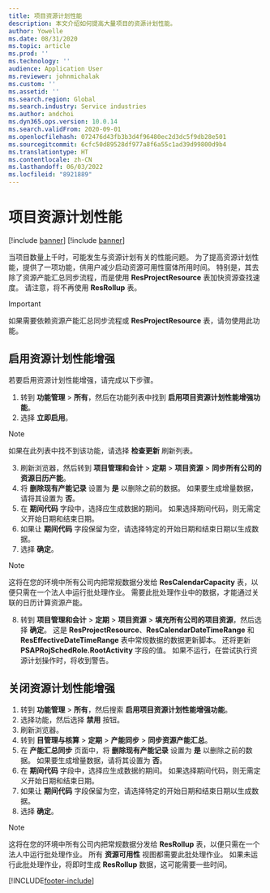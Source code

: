 ```yaml
---
title: 项目资源计划性能
description: 本文介绍如何提高大量项目的资源计划性能。
author: Yowelle
ms.date: 08/31/2020
ms.topic: article
ms.prod: ''
ms.technology: ''
audience: Application User
ms.reviewer: johnmichalak
ms.custom: ''
ms.assetid: ''
ms.search.region: Global
ms.search.industry: Service industries
ms.author: andchoi
ms.dyn365.ops.version: 10.0.14
ms.search.validFrom: 2020-09-01
ms.openlocfilehash: 072476d43fb3b3d4f96480ec2d3dc5f9db28e501
ms.sourcegitcommit: 6cfc50d89528df977a8f6a55c1ad39d99800d9b4
ms.translationtype: HT
ms.contentlocale: zh-CN
ms.lasthandoff: 06/03/2022
ms.locfileid: "8921889"
---
```

# <a name="project-resource-scheduling-performance"></a>项目资源计划性能

[!include [banner](../includes/banner.md)]
[!include [banner](../includes/preview-banner.md)]


当项目数量上千时，可能发生与资源计划有关的性能问题。 为了提高资源计划性能，提供了一项功能，供用户减少启动资源可用性窗体所用时间。 特别是，其去除了资源产能汇总同步流程，而是使用 **ResProjectResource** 表加快资源查找速度。 请注意，将不再使用 **ResRollup** 表。

> [!IMPORTANT]
> 如果需要依赖资源产能汇总同步流程或 **ResProjectResource** 表，请勿使用此功能。

## <a name="enable-resource-scheduling-performance-enhancement"></a>启用资源计划性能增强
若要启用资源计划性能增强，请完成以下步骤。

1. 转到 **功能管理** > **所有**，然后在功能列表中找到 **启用项目资源计划性能增强功能**。
2. 选择 **立即启用**。

> [!NOTE]
> 如果在此列表中找不到该功能，请选择 **检查更新** 刷新列表。

3. 刷新浏览器，然后转到 **项目管理和会计** > **定期** > **项目资源** > **同步所有公司的资源日历产能**。
4. 将 **删除现有产能记录** 设置为 **是** 以删除之前的数据。 如果要生成增量数据，请将其设置为 **否**。
5. 在 **期间代码** 字段中，选择应生成数据的期间。 如果选择期间代码，则无需定义开始日期和结束日期。
6. 如果让 **期间代码** 字段保留为空，请选择特定的开始日期和结束日期以生成数据。
7. 选择 **确定**。

 > [!NOTE]
 > 这将在您的环境中所有公司内把常规数据分发给 **ResCalendarCapacity** 表，以便只需在一个法人中运行批处理作业。 需要此批处理作业中的数据，才能通过关联的日历计算资源产能。

8. 转到 **项目管理和会计** > **定期** > **项目资源** > **填充所有公司的项目资源**，然后选择 **确定**。 这是 **ResProjectResource**、**ResCalendarDateTimeRange** 和 **ResEffectiveDateTimeRange** 表中常规数据的数据更新脚本。 还将更新 **PSAPRojSchedRole.RootActivity** 字段的值。 如果不运行，在尝试执行资源计划操作时，将收到警告。
 
## <a name="turn-off-resource-scheduling-performance-enhancement"></a>关闭资源计划性能增强

1. 转到 **功能管理** > **所有**，然后搜索 **启用项目资源计划性能增强功能**。
2. 选择功能，然后选择 **禁用** 按钮。
3. 刷新浏览器。
4. 转到 **目管理与核算** > **定期** > **产能同步** > **同步资源产能汇总**。
5. 在 **产能汇总同步** 页面中，将 **删除现有产能记录** 设置为 **是** 以删除之前的数据。 如果要生成增量数据，请将其设置为 **否**。
6. 在 **期间代码** 字段中，选择应生成数据的期间。 如果选择期间代码，则无需定义开始日期和结束日期。
7. 如果让 **期间代码** 字段保留为空，请选择特定的开始日期和结束日期以生成数据。
8. 选择 **确定**。

> [!NOTE]
> 这将在您的环境中所有公司内把常规数据分发给 **ResRollup** 表，以便只需在一个法人中运行批处理作业。 所有 **资源可用性** 视图都需要此批处理作业。 如果未运行此批处理作业，将即时生成 **ResRollup** 数据，这可能需要一些时间。


[!INCLUDE[footer-include](../includes/footer-banner.md)]